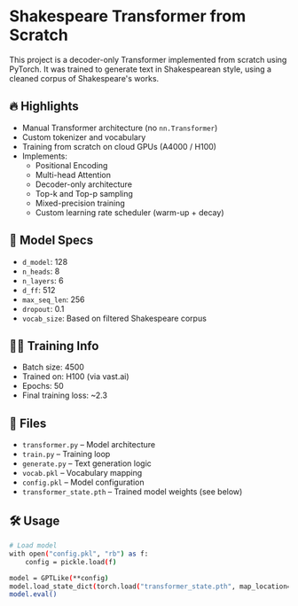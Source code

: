 # Shakespeare Transformer from Scratch

This project is a decoder-only Transformer implemented from scratch using PyTorch. It was trained to generate text in Shakespearean style, using a cleaned corpus of Shakespeare's works.

## 🔥 Highlights

- Manual Transformer architecture (no `nn.Transformer`)
- Custom tokenizer and vocabulary
- Training from scratch on cloud GPUs (A4000 / H100)
- Implements:
  - Positional Encoding
  - Multi-head Attention
  - Decoder-only architecture
  - Top-k and Top-p sampling
  - Mixed-precision training
  - Custom learning rate scheduler (warm-up + decay)

## 🧠 Model Specs

- `d_model`: 128  
- `n_heads`: 8  
- `n_layers`: 6  
- `d_ff`: 512  
- `max_seq_len`: 256  
- `dropout`: 0.1  
- `vocab_size`: Based on filtered Shakespeare corpus

## 🏋️‍♂️ Training Info

- Batch size: 4500  
- Trained on: H100 (via vast.ai)  
- Epochs: 50
- Final training loss: ~2.3

## 📂 Files

- `transformer.py` – Model architecture
- `train.py` – Training loop
- `generate.py` – Text generation logic
- `vocab.pkl` – Vocabulary mapping
- `config.pkl` – Model configuration
- `transformer_state.pth` – Trained model weights (see below)

## 🛠 Usage

```bash
# Load model
with open("config.pkl", "rb") as f:
    config = pickle.load(f)

model = GPTLike(**config)
model.load_state_dict(torch.load("transformer_state.pth", map_location=device))
model.eval()
